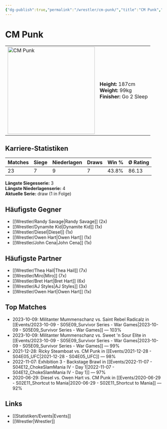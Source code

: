 ```yaml
---
{"dg-publish":true,"permalink":"/wrestler/cm-punk/","title":"CM Punk","tags":["wrestler"],"noteIcon":""}
---
```



# CM Punk

<table>
        <tr>
        <td><img src="https://github.com/CptSpaulding1980/choke-slam-wrestling/releases/download/images/CM_Punk.png" width="280" alt="CM Punk"></td>
        <td>
        <b>Height:</b> 187cm<br>
        <b>Weight:</b> 99kg<br>
        <b>Finisher:</b> Go 2 Sleep<br>
        </td>
        </tr>
        </table>
        
## Karriere-Statistiken

| Matches | Siege | Niederlagen | Draws | Win % | Ø Rating |
|---------|-------|-------------|-------|-------|-----------|
| 23 | 7 | 9 | 7 | 43.8% | 86.13 |

**Längste Siegesserie:** 3<br>**Längste Niederlagenserie:** 4<br>**Aktuelle Serie:** draw (1 in Folge)


## Häufigste Gegner
- [[Wrestler/Randy Savage\|Randy Savage]] (2x)
- [[Wrestler/Dynamite Kid\|Dynamite Kid]] (1x)
- [[Wrestler/Diesel\|Diesel]] (1x)
- [[Wrestler/Owen Hart\|Owen Hart]] (1x)
- [[Wrestler/John Cena\|John Cena]] (1x)

## Häufigste Partner
- [[Wrestler/Thea Hail\|Thea Hail]] (7x)
- [[Wrestler/Miro\|Miro]] (7x)
- [[Wrestler/Bret Hart\|Bret Hart]] (6x)
- [[Wrestler/AJ Styles\|AJ Styles]] (3x)
- [[Wrestler/Owen Hart\|Owen Hart]] (1x)

## Top Matches
- 2023-10-09: Militanter Mummenschanz vs. Saint Rebel Radicalz in [[Events/2023-10-09 - S05E09_Survivor Series - War Games\|2023-10-09 - S05E09_Survivor Series - War Games]] — 103%
- 2023-10-09: Militanter Mummenschanz vs. Sweet 'n Sour Elite in [[Events/2023-10-09 - S05E09_Survivor Series - War Games\|2023-10-09 - S05E09_Survivor Series - War Games]] — 99%
- 2021-12-28: Ricky Steamboat vs. CM Punk  in [[Events/2021-12-28 - S04E05_UFC\|2021-12-28 - S04E05_UFC]] — 98%
- 2022-11-07: Exhibition 3 - Backstage Brawl in [[Events/2022-11-07 - S04E12_ChokeSlamMania IV - Day 1\|2022-11-07 - S04E12_ChokeSlamMania IV - Day 1]] — 97%
- 2020-06-29: Diesel vs. Owen Hart vs. CM Punk  in [[Events/2020-06-29 - S02E11_Shortcut to Mania\|2020-06-29 - S02E11_Shortcut to Mania]] — 92%

## Links
- [[Statistiken/Events\|Events]]
- [[Wrestler\|Wrestler]]
